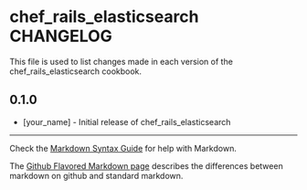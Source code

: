 chef_rails_elasticsearch CHANGELOG
========================

This file is used to list changes made in each version of the chef_rails_elasticsearch cookbook.

0.1.0
-----
- [your_name] - Initial release of chef_rails_elasticsearch

- - -
Check the [Markdown Syntax Guide](http://daringfireball.net/projects/markdown/syntax) for help with Markdown.

The [Github Flavored Markdown page](http://github.github.com/github-flavored-markdown/) describes the differences between markdown on github and standard markdown.
